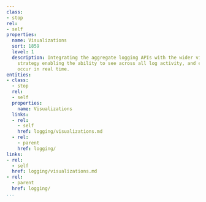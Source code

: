 ```yaml
---
class:
- stop
rel:
- self
properties:
  name: Visualizations
  sort: 1859
  level: 1
  description: Integrating the aggregate logging APIs with the wider visualization
    strategy enabling the ability to see across all log activity, and events that
    occur in real time.
entities:
- class:
  - stop
  rel:
  - self
  properties:
    name: Visualizations
  links:
  - rel:
    - self
    href: logging/visualizations.md
  - rel:
    - parent
    href: logging/
links:
- rel:
  - self
  href: logging/visualizations.md
- rel:
  - parent
  href: logging/
...
```

